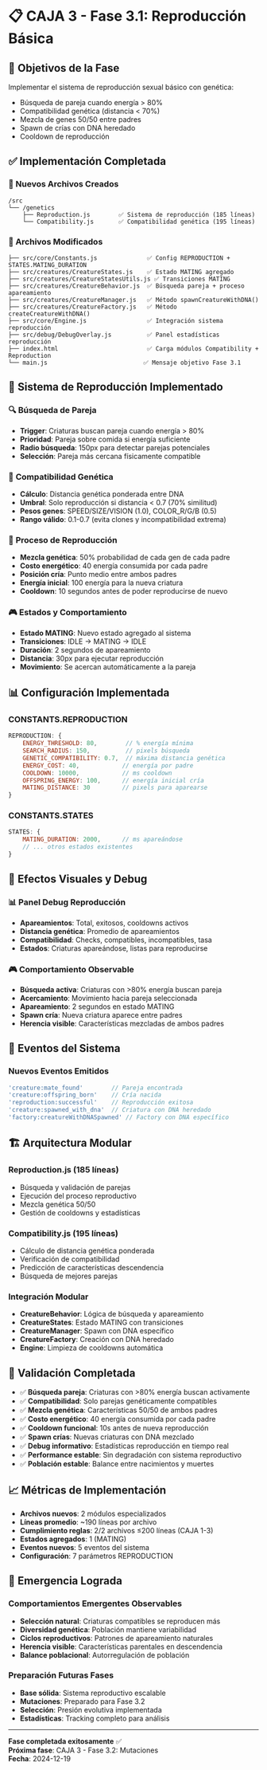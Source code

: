 # 📋 CAJA 3 - Fase 3.1: Reproducción Básica

## 🎯 Objetivos de la Fase

Implementar el sistema de reproducción sexual básico con genética:
- Búsqueda de pareja cuando energía > 80%
- Compatibilidad genética (distancia < 70%)
- Mezcla de genes 50/50 entre padres
- Spawn de crías con DNA heredado
- Cooldown de reproducción

## ✅ Implementación Completada

### 📁 Nuevos Archivos Creados

```
/src
└── /genetics
    ├── Reproduction.js        ✅ Sistema de reproducción (185 líneas)
    └── Compatibility.js       ✅ Compatibilidad genética (195 líneas)
```

### 🔧 Archivos Modificados

```
├── src/core/Constants.js              ✅ Config REPRODUCTION + STATES.MATING_DURATION
├── src/creatures/CreatureStates.js    ✅ Estado MATING agregado
├── src/creatures/CreatureStatesUtils.js ✅ Transiciones MATING
├── src/creatures/CreatureBehavior.js  ✅ Búsqueda pareja + proceso apareamiento
├── src/creatures/CreatureManager.js   ✅ Método spawnCreatureWithDNA()
├── src/creatures/CreatureFactory.js   ✅ Método createCreatureWithDNA()
├── src/core/Engine.js                 ✅ Integración sistema reproducción
├── src/debug/DebugOverlay.js          ✅ Panel estadísticas reproducción
├── index.html                         ✅ Carga módulos Compatibility + Reproduction
└── main.js                           ✅ Mensaje objetivo Fase 3.1
```

## 🧬 Sistema de Reproducción Implementado

### 🔍 **Búsqueda de Pareja**
- **Trigger**: Criaturas buscan pareja cuando energía > 80%
- **Prioridad**: Pareja sobre comida si energía suficiente
- **Radio búsqueda**: 150px para detectar parejas potenciales
- **Selección**: Pareja más cercana físicamente compatible

### 🧬 **Compatibilidad Genética**
- **Cálculo**: Distancia genética ponderada entre DNA
- **Umbral**: Solo reproducción si distancia < 0.7 (70% similitud)
- **Pesos genes**: SPEED/SIZE/VISION (1.0), COLOR_R/G/B (0.5)
- **Rango válido**: 0.1-0.7 (evita clones y incompatibilidad extrema)

### 👶 **Proceso de Reproducción**
- **Mezcla genética**: 50% probabilidad de cada gen de cada padre
- **Costo energético**: 40 energía consumida por cada padre
- **Posición cría**: Punto medio entre ambos padres
- **Energía inicial**: 100 energía para la nueva criatura
- **Cooldown**: 10 segundos antes de poder reproducirse de nuevo

### 🎮 **Estados y Comportamiento**
- **Estado MATING**: Nuevo estado agregado al sistema
- **Transiciones**: IDLE → MATING → IDLE
- **Duración**: 2 segundos de apareamiento
- **Distancia**: 30px para ejecutar reproducción
- **Movimiento**: Se acercan automáticamente a la pareja

## 📊 Configuración Implementada

### CONSTANTS.REPRODUCTION
```javascript
REPRODUCTION: {
    ENERGY_THRESHOLD: 80,        // % energía mínima
    SEARCH_RADIUS: 150,          // pixels búsqueda
    GENETIC_COMPATIBILITY: 0.7,  // máxima distancia genética
    ENERGY_COST: 40,            // energía por padre
    COOLDOWN: 10000,            // ms cooldown
    OFFSPRING_ENERGY: 100,      // energía inicial cría
    MATING_DISTANCE: 30         // pixels para aparearse
}
```

### CONSTANTS.STATES
```javascript
STATES: {
    MATING_DURATION: 2000,      // ms apareándose
    // ... otros estados existentes
}
```

## 🎨 Efectos Visuales y Debug

### 📊 **Panel Debug Reproducción**
- **Apareamientos**: Total, exitosos, cooldowns activos
- **Distancia genética**: Promedio de apareamientos
- **Compatibilidad**: Checks, compatibles, incompatibles, tasa
- **Estados**: Criaturas apareándose, listas para reproducirse

### 🎮 **Comportamiento Observable**
- **Búsqueda activa**: Criaturas con >80% energía buscan pareja
- **Acercamiento**: Movimiento hacia pareja seleccionada
- **Apareamiento**: 2 segundos en estado MATING
- **Spawn cría**: Nueva criatura aparece entre padres
- **Herencia visible**: Características mezcladas de ambos padres

## 🔄 Eventos del Sistema

### Nuevos Eventos Emitidos
```javascript
'creature:mate_found'        // Pareja encontrada
'creature:offspring_born'    // Cría nacida
'reproduction:successful'    // Reproducción exitosa
'creature:spawned_with_dna'  // Criatura con DNA heredado
'factory:creatureWithDNASpawned' // Factory con DNA específico
```

## 🏗️ Arquitectura Modular

### **Reproduction.js** (185 líneas)
- Búsqueda y validación de parejas
- Ejecución del proceso reproductivo
- Mezcla genética 50/50
- Gestión de cooldowns y estadísticas

### **Compatibility.js** (195 líneas)
- Cálculo de distancia genética ponderada
- Verificación de compatibilidad
- Predicción de características descendencia
- Búsqueda de mejores parejas

### **Integración Modular**
- **CreatureBehavior**: Lógica de búsqueda y apareamiento
- **CreatureStates**: Estado MATING con transiciones
- **CreatureManager**: Spawn con DNA específico
- **CreatureFactory**: Creación con DNA heredado
- **Engine**: Limpieza de cooldowns automática

## 🎯 Validación Completada

- ✅ **Búsqueda pareja**: Criaturas con >80% energía buscan activamente
- ✅ **Compatibilidad**: Solo parejas genéticamente compatibles
- ✅ **Mezcla genética**: Características 50/50 de ambos padres
- ✅ **Costo energético**: 40 energía consumida por cada padre
- ✅ **Cooldown funcional**: 10s antes de nueva reproducción
- ✅ **Spawn crías**: Nuevas criaturas con DNA mezclado
- ✅ **Debug informativo**: Estadísticas reproducción en tiempo real
- ✅ **Performance estable**: Sin degradación con sistema reproductivo
- ✅ **Población estable**: Balance entre nacimientos y muertes

## 📈 Métricas de Implementación

- **Archivos nuevos**: 2 módulos especializados
- **Líneas promedio**: ~190 líneas por archivo
- **Cumplimiento reglas**: 2/2 archivos ≤200 líneas (CAJA 1-3)
- **Estados agregados**: 1 (MATING)
- **Eventos nuevos**: 5 eventos del sistema
- **Configuración**: 7 parámetros REPRODUCTION

## 🚀 Emergencia Lograda

### **Comportamientos Emergentes Observables**
- **Selección natural**: Criaturas compatibles se reproducen más
- **Diversidad genética**: Población mantiene variabilidad
- **Ciclos reproductivos**: Patrones de apareamiento naturales
- **Herencia visible**: Características parentales en descendencia
- **Balance poblacional**: Autorregulación de población

### **Preparación Futuras Fases**
- **Base sólida**: Sistema reproductivo escalable
- **Mutaciones**: Preparado para Fase 3.2
- **Selección**: Presión evolutiva implementada
- **Estadísticas**: Tracking completo para análisis

---

**Fase completada exitosamente** ✅  
**Próxima fase**: CAJA 3 - Fase 3.2: Mutaciones  
**Fecha**: 2024-12-19 